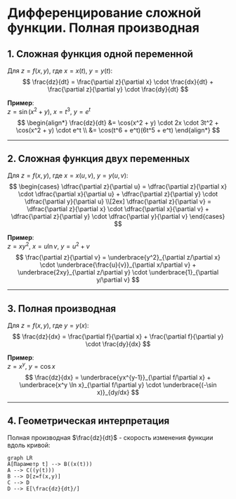 # Дифференцирование сложной функции. Полная производная

## 1. Сложная функция одной переменной  
Для $z = f(x,y)$, где $x = x(t)$, $y = y(t)$:  
$$
\frac{dz}{dt} = \frac{\partial z}{\partial x} \cdot \frac{dx}{dt} + \frac{\partial z}{\partial y} \cdot \frac{dy}{dt}
$$

**Пример**:  
$z = \sin(x^2 + y)$, $x = t^3$, $y = e^t$  
$$
\begin{align*}
\frac{dz}{dt} &= \cos(x^2 + y) \cdot 2x \cdot 3t^2 + \cos(x^2 + y) \cdot e^t \\
&= \cos(t^6 + e^t)(6t^5 + e^t)
\end{align*}
$$

---

## 2. Сложная функция двух переменных  
Для $z = f(x,y)$, где $x = x(u,v)$, $y = y(u,v)$:  
$$
\begin{cases}
\dfrac{\partial z}{\partial u} = \dfrac{\partial z}{\partial x} \cdot \dfrac{\partial x}{\partial u} + \dfrac{\partial z}{\partial y} \cdot \dfrac{\partial y}{\partial u} \\[2ex]
\dfrac{\partial z}{\partial v} = \dfrac{\partial z}{\partial x} \cdot \dfrac{\partial x}{\partial v} + \dfrac{\partial z}{\partial y} \cdot \dfrac{\partial y}{\partial v}
\end{cases}
$$

**Пример**:  
$z = xy^2$, $x = u\ln v$, $y = u^2 + v$  
$$
\frac{\partial z}{\partial v} = \underbrace{y^2}_{\partial z/\partial x} \cdot \underbrace{\frac{u}{v}}_{\partial x/\partial v} + \underbrace{2xy}_{\partial z/\partial y} \cdot \underbrace{1}_{\partial y/\partial v}
$$

---

## 3. Полная производная  
Для $z = f(x,y)$, где $y = y(x)$:  
$$
\frac{dz}{dx} = \frac{\partial f}{\partial x} + \frac{\partial f}{\partial y} \cdot \frac{dy}{dx}
$$

**Пример**:  
$z = x^{y}$, $y = \cos x$  
$$
\frac{dz}{dx} = \underbrace{yx^{y-1}}_{\partial f/\partial x} + \underbrace{x^y \ln x}_{\partial f/\partial y} \cdot \underbrace{(-\sin x)}_{dy/dx}
$$

---

## 4. Геометрическая интерпретация  
Полная производная $\frac{dz}{dt}$ - скорость изменения функции вдоль кривой:  
```mermaid
graph LR
A[Параметр t] --> B((x(t)))
A --> C((y(t)))
B --> D[z=f(x,y)]
C --> D
D --> E[\frac{dz}{dt}/]